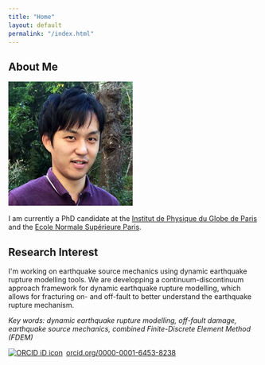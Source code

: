 ```yaml
---
title: "Home"
layout: default
permalink: "/index.html"
---
```


## About Me

<img class="profile-picture" src="photos/okubo01.jpg">

I am currently a PhD candidate at the [Institut de Physique du Globe de Paris](http://www.ipgp.fr/fr) and the [Ecole Normale Supérieure Paris](http://www.geologie.ens.fr/spiplabocnrs/).

## Research Interest

I'm working on earthquake source mechanics using dynamic earthquake rupture modelling tools. We are developping a continuum-discontinuum approach framework for dynamic earthquake rupture modelling, which allows for fracturing on- and off-fault to better understand the earthquake rupture mechanism.

_Key words: dynamic earthquake rupture modelling, off-fault damage, earthquake source mechanics, combined Finite-Discrete Element Method (FDEM)_

<div itemscope itemtype="https://schema.org/Person"><a itemprop="sameAs" content="https://orcid.org/0000-0001-6453-8238" href="https://orcid.org/0000-0001-6453-8238" target="orcid.widget" rel="noopener noreferrer" style="vertical-align:top;"><img src="https://orcid.org/sites/default/files/images/orcid_16x16.png" style="width:1em;margin-right:.5em;" alt="ORCID iD icon">orcid.org/0000-0001-6453-8238</a></div>
